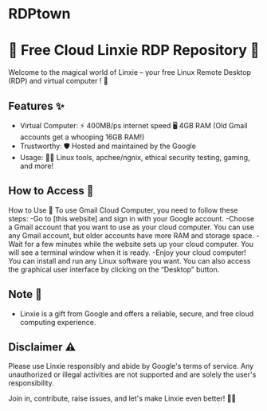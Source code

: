 # RDPtown
# 🌟 Free Cloud Linxie RDP Repository 🚀

Welcome to the magical world of Linxie – your free Linux Remote Desktop (RDP) and virtual computer ! 🎉

## Features ✨
- Virtual Computer: ⚡️ 400MB/ps internet speed 🖥️ 4GB RAM (Old Gmail accounts get a whooping 16GB RAM!)
- Trustworthy: 🛡️ Hosted and maintained by the  Google
- Usage: 👨‍💻 Linux tools, apchee/ngnix, ethical security testing, gaming, and more!

## How to Access 🚪
How to Use 🚀
To use Gmail Cloud Computer, you need to follow these steps:
-Go to [this website] and sign in with your Google account.
-Choose a Gmail account that you want to use as your cloud computer. You can use any Gmail account, but older accounts have more RAM and storage space.
-Wait for a few minutes while the website sets up your cloud computer. You will see a terminal window when it is ready.
-Enjoy your cloud computer! You can install and run any Linux software you want. You can also access the graphical user interface by clicking on the “Desktop” button.
## Note 📝
- Linxie is a gift from Google and offers a reliable, secure, and free cloud computing experience.

## Disclaimer ⚠️
Please use Linxie responsibly and abide by Google's terms of service. Any unauthorized or illegal activities are not supported and are solely the user's responsibility.

Join in, contribute, raise issues, and let's make Linxie even better! 🚧✨
